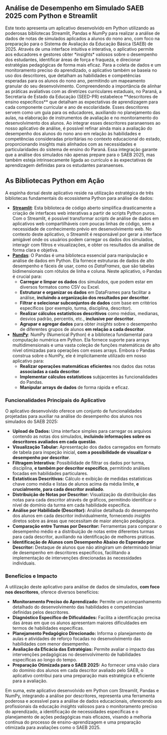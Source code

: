 ## Análise de Desempenho em Simulado SAEB 2025 com Python e Streamlit
<p align="left">
Este texto apresenta um aplicativo desenvolvido em Python utilizando as poderosas bibliotecas Streamlit, Pandas e NumPy para realizar a análise de dados de notas de simulados aplicados a alunos do nono ano, com foco na preparação para o Sistema de Avaliação da Educação Básica (SAEB) de 2025. Através de uma interface intuitiva e interativa, o aplicativo permite aos educadores e gestores obter *insights* valiosos sobre o desempenho dos estudantes, identificar áreas de força e fraqueza, e direcionar estratégias pedagógicas de forma mais eficaz. Para a coleta de dados e um monitoramento preciso do aprendizado, o aplicativo também se baseia no uso dos descritores, que detalham as habilidades e competências esperadas para os alunos do nono ano, permitindo um mapeamento granular do seu desenvolvimento.
Compreendendo a importância de alinhar as práticas avaliativas com as diretrizes curriculares estaduais, no Paraná, a Secretaria de Estado da Educação (SEED-PR) estabelece **descritores de ensino específicos** que detalham as expectativas de aprendizagem para cada componente curricular e ano de escolaridade. Esses descritores servem como um guia para os educadores, auxiliando no planejamento das aulas, na elaboração de instrumentos de avaliação e no monitoramento do desenvolvimento dos alunos. Ao integrar esses descritores paranaenses ao nosso aplicativo de análise, é possível refinar ainda mais a avaliação do desempenho dos alunos do nono ano em relação às habilidades e competências consideradas prioritárias no contexto educacional do estado, proporcionando insights mais alinhados com as necessidades e particularidades do sistema de ensino do Paraná. Essa integração garante que a análise dos simulados não apenas prepare para o SAEB 2025, mas também esteja intrinsecamente ligada ao currículo e às expectativas de aprendizagem definidas para os estudantes paranaenses.
</p>

## As Bibliotecas Python em Ação

A espinha dorsal deste aplicativo reside na utilização estratégica de três bibliotecas fundamentais do ecossistema Python para análise de dados:

* **[Streamlit](https://streamlit.io/)**: Esta biblioteca de código aberto simplifica drasticamente a criação de interfaces web interativas a partir de scripts Python puros. Com o Streamlit, é possível transformar *scripts* de análise de dados em aplicativos web compartilháveis com poucas linhas de código, sem a necessidade de conhecimento prévio em desenvolvimento web. No contexto deste aplicativo, o Streamlit é responsável por gerar a interface amigável onde os usuários podem carregar os dados dos simulados, interagir com filtros e visualizações, e obter os resultados da análise de forma clara e objetiva.
* **[Pandas](https://pandas.pydata.org/)**: O Pandas é uma biblioteca essencial para manipulação e análise de dados em Python. Ela fornece estruturas de dados de alto desempenho e fáceis de usar, como os *DataFrames*, que são tabelas bidimensionais com rótulos de linha e coluna. Neste aplicativo, o Pandas é crucial para:
    * **Carregar e limpar os dados** dos simulados, que podem estar em diversos formatos como CSV ou Excel.
    * **Estruturar e organizar os dados** em DataFrames para facilitar a análise, **incluindo a organização dos resultados por descritor**.
    * **Filtrar e selecionar subconjuntos de dados** com base em critérios específicos (por exemplo, turma, disciplina, descritor).
    * **Realizar cálculos estatísticos descritivos** como médias, medianas, desvios padrão, percentis, etc., **inclusive por descritor**.
    * **Agrupar e agregar dados** para obter *insights* sobre o desempenho de diferentes grupos de alunos **em relação a cada descritor**.
* **[NumPy](https://numpy.org/)**: NumPy (Numerical Python) é a biblioteca fundamental para computação numérica em Python. Ela fornece suporte para arrays multidimensionais e uma vasta coleção de funções matemáticas de alto nível otimizadas para operações com esses arrays. Embora o Pandas construa sobre o NumPy, ele é implicitamente utilizado em nosso aplicativo para:
    * **Realizar operações matemáticas eficientes** nos dados das notas **associadas a cada descritor**.
    * **Implementar cálculos estatísticos** subjacentes às funcionalidades do Pandas.
    * **Manipular arrays de dados** de forma rápida e eficaz.

### Funcionalidades Principais do Aplicativo

O aplicativo desenvolvido oferece um conjunto de funcionalidades projetadas para auxiliar na análise do desempenho dos alunos nos simulados do SAEB 2025:

* **Upload de Dados:** Uma interface simples para carregar os arquivos contendo as notas dos simulados, **incluindo informações sobre os descritores avaliados em cada questão**.
* **Visualização Tabular:** Apresentação dos dados carregados em formato de tabela para inspeção inicial, **com a possibilidade de visualizar o desempenho por descritor**.
* **Filtragem Interativa:** Possibilidade de filtrar os dados por turma, disciplina, **e também por descritor específico**, permitindo análises focadas em habilidades particulares.
* **Estatísticas Descritivas:** Cálculo e exibição de medidas estatísticas chave como média e listas de alunos acima da média limite, **e crucialmente, para cada descritor avaliado**.
* **Distribuição de Notas por Descritor:** Visualização da distribuição das notas para cada descritor através de gráficos, permitindo identificar o nível de domínio da turma em cada habilidade específica.
* **Análise por Habilidade (Descritor):** Análise detalhada do desempenho dos alunos em cada descritor individualmente, fornecendo *insights* diretos sobre as áreas que necessitam de maior atenção pedagógica.
* **Comparação entre Turmas por Descritor:** Ferramentas para comparar o desempenho médio e a distribuição de notas entre diferentes turmas para cada descritor, auxiliando na identificação de melhores práticas.
* **Identificação de Alunos com Desempenho Abaixo do Esperado por Descritor:** Destaque de alunos que não atingiram um determinado limiar de desempenho em descritores específicos, facilitando a implementação de intervenções direcionadas às necessidades individuais.

### Benefícios e Impacto

A utilização deste aplicativo para análise de dados de simulados, **com foco nos descritores**, oferece diversos benefícios:

* **Monitoramento Preciso do Aprendizado:** Permite um acompanhamento detalhado do desenvolvimento das habilidades e competências definidas pelos descritores.
* **Diagnóstico Específico de Dificuldades:** Facilita a identificação precisa das áreas em que os alunos apresentam maiores dificuldades em termos de habilidades específicas.
* **Planejamento Pedagógico Direcionado:** Informa o planejamento de aulas e atividades de reforço focadas no desenvolvimento das habilidades com menor desempenho.
* **Avaliação da Eficácia das Estratégias:** Permite avaliar o impacto das intervenções pedagógicas no desenvolvimento de habilidades específicas ao longo do tempo.
* **Preparação Otimizada para o SAEB 2025:** Ao fornecer uma visão clara do domínio dos alunos em cada descritor avaliado pelo SAEB, o aplicativo contribui para uma preparação mais estratégica e eficiente para a avaliação.

Em suma, este aplicativo desenvolvido em Python com Streamlit, Pandas e NumPy, integrando a análise por descritores, representa uma ferramenta poderosa e acessível para a análise de dados educacionais, oferecendo aos profissionais da educação *insights* valiosos para o monitoramento preciso do aprendizado, a identificação de necessidades específicas e o planejamento de ações pedagógicas mais eficazes, visando a melhoria contínua do processo de ensino-aprendizagem e uma preparação otimizada para avaliações como o SAEB 2025.

